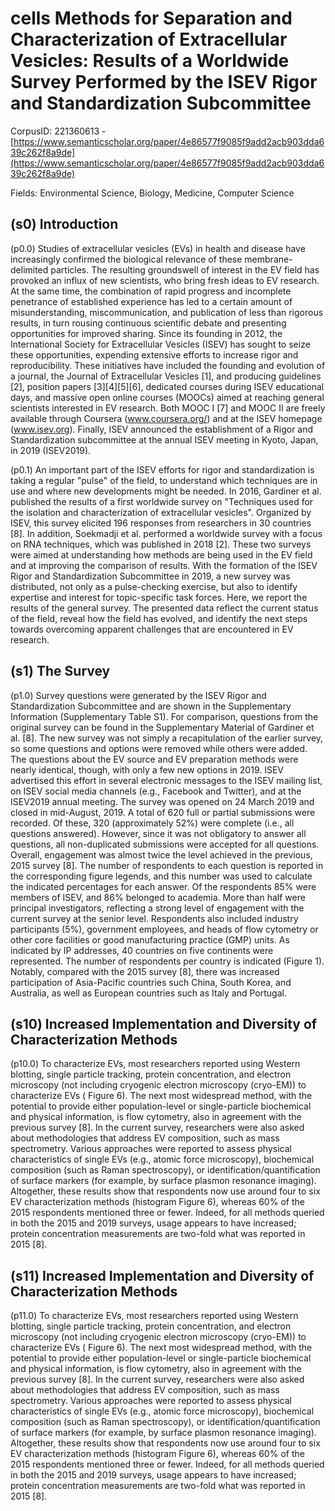 # cells Methods for Separation and Characterization of Extracellular Vesicles: Results of a Worldwide Survey Performed by the ISEV Rigor and Standardization Subcommittee

CorpusID: 221360613 - [https://www.semanticscholar.org/paper/4e86577f9085f9add2acb903dda639c262f8a9de](https://www.semanticscholar.org/paper/4e86577f9085f9add2acb903dda639c262f8a9de)

Fields: Environmental Science, Biology, Medicine, Computer Science

## (s0) Introduction
(p0.0) Studies of extracellular vesicles (EVs) in health and disease have increasingly confirmed the biological relevance of these membrane-delimited particles. The resulting groundswell of interest in the EV field has provoked an influx of new scientists, who bring fresh ideas to EV research. At the same time, the combination of rapid progress and incomplete penetrance of established experience has led to a certain amount of misunderstanding, miscommunication, and publication of less than rigorous results, in turn rousing continuous scientific debate and presenting opportunities for improved sharing. Since its founding in 2012, the International Society for Extracellular Vesicles (ISEV) has sought to seize these opportunities, expending extensive efforts to increase rigor and reproducibility. These initiatives have included the founding and evolution of a journal, the Journal of Extracellular Vesicles [1], and producing guidelines [2], position papers [3][4][5][6], dedicated courses during ISEV educational days, and massive open online courses (MOOCs) aimed at reaching general scientists interested in EV research. Both MOOC I [7] and MOOC II are freely available through Coursera (www.coursera.org/) and at the ISEV homepage (www.isev.org). Finally, ISEV announced the establishment of a Rigor and Standardization subcommittee at the annual ISEV meeting in Kyoto, Japan, in 2019 (ISEV2019).

(p0.1) An important part of the ISEV efforts for rigor and standardization is taking a regular "pulse" of the field, to understand which techniques are in use and where new developments might be needed. In 2016, Gardiner et al. published the results of a first worldwide survey on "Techniques used for the isolation and characterization of extracellular vesicles". Organized by ISEV, this survey elicited 196 responses from researchers in 30 countries [8]. In addition, Soekmadji et al. performed a worldwide survey with a focus on RNA techniques, which was published in 2018 [2]. These two surveys were aimed at understanding how methods are being used in the EV field and at improving the comparison of results. With the formation of the ISEV Rigor and Standardization Subcommittee in 2019, a new survey was distributed, not only as a pulse-checking exercise, but also to identify expertise and interest for topic-specific task forces. Here, we report the results of the general survey. The presented data reflect the current status of the field, reveal how the field has evolved, and identify the next steps towards overcoming apparent challenges that are encountered in EV research.
## (s1) The Survey
(p1.0) Survey questions were generated by the ISEV Rigor and Standardization Subcommittee and are shown in the Supplementary Information (Supplementary Table S1). For comparison, questions from the original survey can be found in the Supplementary Material of Gardiner et al. [8]. The new survey was not simply a recapitulation of the earlier survey, so some questions and options were removed while others were added. The questions about the EV source and EV preparation methods were nearly identical, though, with only a few new options in 2019. ISEV advertised this effort in several electronic messages to the ISEV mailing list, on ISEV social media channels (e.g., Facebook and Twitter), and at the ISEV2019 annual meeting. The survey was opened on 24 March 2019 and closed in mid-August, 2019. A total of 620 full or partial submissions were recorded. Of these, 320 (approximately 52%) were complete (i.e., all questions answered). However, since it was not obligatory to answer all questions, all non-duplicated submissions were accepted for all questions. Overall, engagement was almost twice the level achieved in the previous, 2015 survey [8]. The number of respondents to each question is reported in the corresponding figure legends, and this number was used to calculate the indicated percentages for each answer. Of the respondents 85% were members of ISEV, and 86% belonged to academia. More than half were principal investigators, reflecting a strong level of engagement with the current survey at the senior level. Respondents also included industry participants (5%), government employees, and heads of flow cytometry or other core facilities or good manufacturing practice (GMP) units. As indicated by IP addresses, 40 countries on five continents were represented. The number of respondents per country is indicated (Figure 1). Notably, compared with the 2015 survey [8], there was increased participation of Asia-Pacific countries such China, South Korea, and Australia, as well as European countries such as Italy and Portugal. 
## (s10) Increased Implementation and Diversity of Characterization Methods
(p10.0) To characterize EVs, most researchers reported using Western blotting, single particle tracking, protein concentration, and electron microscopy (not including cryogenic electron microscopy (cryo-EM)) to characterize EVs ( Figure 6). The next most widespread method, with the potential to provide either population-level or single-particle biochemical and physical information, is flow cytometry, also in agreement with the previous survey [8]. In the current survey, researchers were also asked about methodologies that address EV composition, such as mass spectrometry. Various approaches were reported to assess physical characteristics of single EVs (e.g., atomic force microscopy), biochemical composition (such as Raman spectroscopy), or identification/quantification of surface markers (for example, by surface plasmon resonance imaging). Altogether, these results show that respondents now use around four to six EV characterization methods (histogram Figure 6), whereas 60% of the 2015 respondents mentioned three or fewer. Indeed, for all methods queried in both the 2015 and 2019 surveys, usage appears to have increased; protein concentration measurements are two-fold what was reported in 2015 [8]. 
## (s11) Increased Implementation and Diversity of Characterization Methods
(p11.0) To characterize EVs, most researchers reported using Western blotting, single particle tracking, protein concentration, and electron microscopy (not including cryogenic electron microscopy (cryo-EM)) to characterize EVs ( Figure 6). The next most widespread method, with the potential to provide either population-level or single-particle biochemical and physical information, is flow cytometry, also in agreement with the previous survey [8]. In the current survey, researchers were also asked about methodologies that address EV composition, such as mass spectrometry. Various approaches were reported to assess physical characteristics of single EVs (e.g., atomic force microscopy), biochemical composition (such as Raman spectroscopy), or identification/quantification of surface markers (for example, by surface plasmon resonance imaging). Altogether, these results show that respondents now use around four to six EV characterization methods (histogram Figure 6), whereas 60% of the 2015 respondents mentioned three or fewer. Indeed, for all methods queried in both the 2015 and 2019 surveys, usage appears to have increased; protein concentration measurements are two-fold what was reported in 2015 [8]. 
